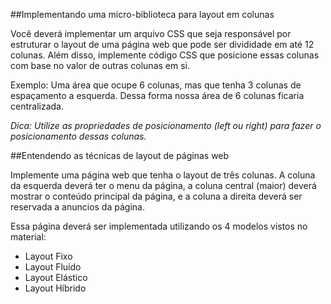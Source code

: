 ##Implementando uma micro-biblioteca para layout em colunas

Você deverá implementar um arquivo CSS que seja responsável por estruturar o layout de uma página web que pode ser divididade em até 12 colunas. Além disso, implemente código CSS que posicione essas colunas com base no valor de outras colunas em si.

Exemplo: Uma área que ocupe 6 colunas, mas que tenha 3 colunas de espaçamento a esquerda. Dessa forma nossa área de 6 colunas ficaria centralizada.

*Dica: Utilize as propriedades de posicionamento (left ou right) para fazer o posicionamento dessas colunas.*

##Entendendo as técnicas de layout de páginas web

Implemente uma página web que tenha o layout de três colunas. A coluna da esquerda deverá ter o menu da página, a coluna central (maior) deverá mostrar o conteúdo principal da página, e a coluna a direita deverá ser reservada a anuncios da página.

Essa página deverá ser implementada utilizando os 4 modelos vistos no material:

* Layout Fixo
* Layout Fluído
* Layout Elástico
* Layout Híbrido

